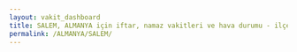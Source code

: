 ```yaml
---
layout: vakit_dashboard
title: SALEM, ALMANYA için iftar, namaz vakitleri ve hava durumu - ilçe/eyalet seç
permalink: /ALMANYA/SALEM/
---
```


<script type="text/javascript">
  var GLOBAL_COUNTRY = 'ALMANYA';
  var GLOBAL_CITY = 'SALEM';
  var GLOBAL_STATE = '';
  var lat = 72;
  var lon = 21;
</script>
